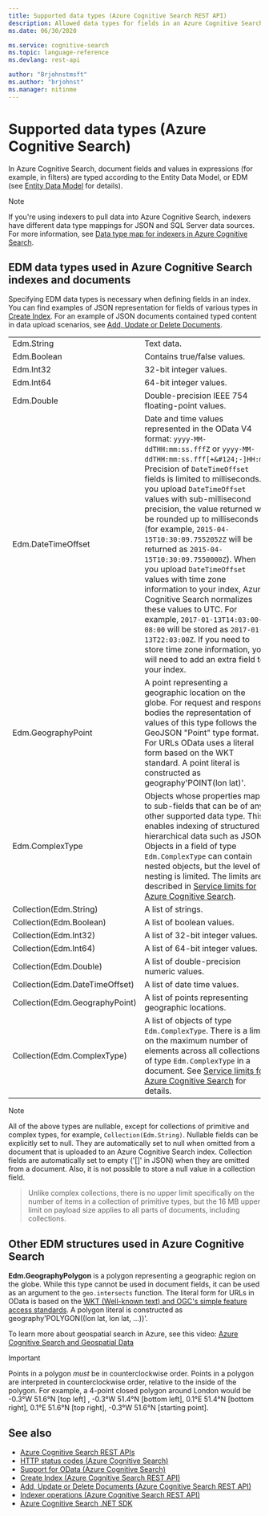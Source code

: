 ```yaml
---
title: Supported data types (Azure Cognitive Search REST API)
description: Allowed data types for fields in an Azure Cognitive Search index. 
ms.date: 06/30/2020

ms.service: cognitive-search
ms.topic: language-reference
ms.devlang: rest-api

author: "Brjohnstmsft"
ms.author: "brjohnst"
ms.manager: nitinme
---
```

# Supported data types (Azure Cognitive Search)

In Azure Cognitive Search, document fields and values in expressions (for example, in filters) are typed according to the Entity Data Model, or EDM (see [Entity Data Model](https://docs.microsoft.com/dotnet/framework/data/adonet/entity-data-model) for details).

> [!NOTE]  
>  If you're using indexers to pull data into Azure Cognitive Search, indexers have different data type mappings for JSON and SQL Server data sources. For more information, see [Data type map for indexers in Azure Cognitive Search](data-type-map-for-indexers-in-azure-search.md).  

## EDM data types used in Azure Cognitive Search indexes and documents  

Specifying EDM data types is necessary when defining fields in an index. You can find examples of JSON representation for fields of various types in [Create Index](create-index.md#CreateUpdateIndexExample). For an example of JSON documents contained typed content in data upload scenarios, see [Add, Update or Delete Documents](addupdate-or-delete-documents.md#examples).

|||  
|-|-|  
|Edm.String|Text data.|  
|Edm.Boolean|Contains true/false values.|  
|Edm.Int32|32-bit integer values.|  
|Edm.Int64|64-bit integer values.|  
|Edm.Double|Double-precision IEEE 754 floating-point values.|  
|Edm.DateTimeOffset|Date and time values represented in the OData V4 format: `yyyy-MM-ddTHH:mm:ss.fffZ` or `yyyy-MM-ddTHH:mm:ss.fff[+&#124;-]HH:mm`. Precision of `DateTimeOffset` fields is limited to milliseconds. If you upload `DateTimeOffset` values with sub-millisecond precision, the value returned will be rounded up to milliseconds (for example, `2015-04-15T10:30:09.7552052Z` will be returned as `2015-04-15T10:30:09.7550000Z`). When you upload `DateTimeOffset` values with time zone information to your index, Azure Cognitive Search normalizes these values to UTC. For example, `2017-01-13T14:03:00-08:00` will be stored as `2017-01-13T22:03:00Z`. If you need to store time zone information, you will need to add an extra field to your index.|  
|Edm.GeographyPoint|A point representing a geographic location on the globe. For request and response bodies the representation of values of this type follows the GeoJSON "Point" type format. For URLs OData uses a literal form based on the WKT standard. A point literal is constructed as geography'POINT(lon lat)'.|  
|Edm.ComplexType|Objects whose properties map to sub-fields that can be of any other supported data type. This enables indexing of structured hierarchical data such as JSON. Objects in a field of type `Edm.ComplexType` can contain nested objects, but the level of nesting is limited. The limits are described in [Service limits for Azure Cognitive Search](https://azure.microsoft.com/documentation/articles/search-limits-quotas-capacity/).|
|Collection(Edm.String)|A list of strings.|  
|Collection(Edm.Boolean)|A list of boolean values.|
|Collection(Edm.Int32)|A list of 32-bit integer values.|
|Collection(Edm.Int64)|A list of 64-bit integer values.|
|Collection(Edm.Double)|A list of double-precision numeric values.|
|Collection(Edm.DateTimeOffset)|A list of date time values.|
|Collection(Edm.GeographyPoint)|A list of points representing geographic locations.|
|Collection(Edm.ComplexType)|A list of objects of type `Edm.ComplexType`. There is a limit on the maximum number of elements across all collections of type `Edm.ComplexType` in a document. See [Service limits for Azure Cognitive Search](https://azure.microsoft.com/documentation/articles/search-limits-quotas-capacity/) for details.|

> [!NOTE]  
>  All of the above types are nullable, except for collections of primitive and complex types, for example, `Collection(Edm.String)`. Nullable fields can be explicitly set to null. They are automatically set to null when omitted from a document that is uploaded to an Azure Cognitive Search index. Collection fields are automatically set to empty ('[]' in JSON) when they are omitted from a document. Also, it is not possible to store a null value in a collection field.

> Unlike complex collections, there is no upper limit specifically on the number of items in a collection of primitive types, but the 16 MB upper limit on payload size applies to all parts of documents, including collections.

<a name="Anchor_1"></a>
## Other EDM structures used in Azure Cognitive Search  

 **Edm.GeographyPolygon** is a polygon representing a geographic region on the globe. While this type cannot be used in document fields, it can be used as an argument to the `geo.intersects` function. The literal form for URLs in OData is based on the [WKT (Well-known text) and OGC's simple feature access standards](https://www.opengeospatial.org/standards/sfa). A polygon literal is constructed as geography'POLYGON((lon lat, lon lat, ...))'.

To learn more about geospatial search in Azure, see this video: [Azure Cognitive Search and Geospatial Data](https://azure.microsoft.com/documentation/videos/azure-search-and-geospatial-data/)

> [!IMPORTANT]  
>  Points in a polygon *must* be in counterclockwise order. Points in a polygon are interpreted in counterclockwise order, relative to the inside of the polygon. For example, a 4-point closed polygon around London would be -0.3°W 51.6°N [top left] , -0.3°W 51.4°N [bottom left], 0.1°E 51.4°N [bottom right], 0.1°E 51.6°N [top right], -0.3°W 51.6°N [starting point].

## See also  

+ [Azure Cognitive Search REST APIs](index.md)   
+ [HTTP status codes &#40;Azure Cognitive Search&#41;](http-status-codes.md)   
+ [Support for OData &#40;Azure Cognitive Search&#41;](support-for-odata.md)   
+ [Create Index &#40;Azure Cognitive Search REST API&#41;](create-index.md)   
+ [Add, Update or Delete Documents &#40;Azure Cognitive Search REST API&#41;](addupdate-or-delete-documents.md)   
+ [Indexer operations &#40;Azure Cognitive Search REST API&#41;](indexer-operations.md)   
+ [Azure Cognitive Search .NET SDK](https://docs.microsoft.com/dotnet/api/overview/azure/search?view=azure-dotnet)  
